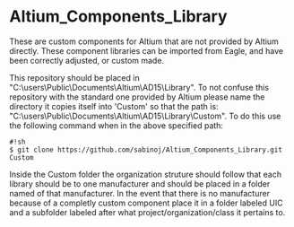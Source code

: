# Altium_Components_Library
These are custom components for Altium that are not provided by Altium directly. These component libraries can be imported from Eagle, and have been correctly adjusted, or custom made.

This repository should be placed in "C:\users\Public\Documents\Altium\AD15\Library". To not confuse this repository with the standard one provided by Altium please name the directory it copies itself into 'Custom' so that the path is: "C:\users\Public\Documents\Altium\AD15\Library\Custom". To do this use the following command when in the above specified path:

```
#!sh
$ git clone https://github.com/sabinoj/Altium_Components_Library.git Custom 
```

Inside the Custom folder the organization struture should follow that each library should be to one manufacturer and should be placed in a folder named of that manufacturer. In the event that there is no manufacturer because of a completly custom component place it in a folder labeled UIC and a subfolder labeled after what project/organization/class it pertains to.
